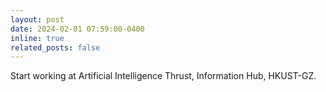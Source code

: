 ```yaml
---
layout: post
date: 2024-02-01 07:59:00-0400
inline: true
related_posts: false
---
```


Start working at Artificial Intelligence Thrust, Information Hub, HKUST-GZ.
